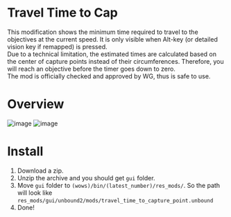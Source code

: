 # Travel Time to Cap
This modification shows the minimum time required to travel to the objectives at the current speed.
It is only visible when Alt-key (or detailed vision key if remapped) is pressed.  
Due to a technical limitation, the estimated times are calculated based on the center of capture points instead of their circumferences. Therefore, you will reach an objective before the timer goes down to zero.  
The mod is officially checked and approved by WG, thus is safe to use.

# Overview
![image](https://github.com/AndrewTaro/TravelTimeToCap/assets/36262823/74b37ef5-31a5-4a3a-a746-2bab395e0878)
![image](https://github.com/AndrewTaro/TravelTimeToCap/assets/36262823/1214528f-12b5-45cf-8a34-3251fbb0b9a9)

# Install
1. Download a zip.
2. Unzip the archive and you should get `gui` folder.
3. Move `gui` folder to `(wows)/bin/(latest_number)/res_mods/`. So the path will look like `res_mods/gui/unbound2/mods/travel_time_to_capture_point.unbound`
4. Done!
